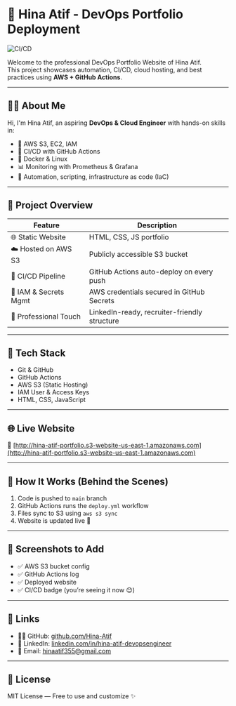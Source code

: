 # 🚀 Hina Atif - DevOps Portfolio Deployment  
![CI/CD](https://github.com/Hina-Atif/devops-portfolio-deployment/actions/workflows/deploy.yml/badge.svg)

Welcome to the professional DevOps Portfolio Website of Hina Atif.  
This project showcases automation, CI/CD, cloud hosting, and best practices using **AWS + GitHub Actions**.

---

## 👩‍💻 About Me  
Hi, I'm Hina Atif, an aspiring **DevOps & Cloud Engineer** with hands-on skills in:

- 🚀 AWS S3, EC2, IAM  
- 🔄 CI/CD with GitHub Actions  
- 🐳 Docker & Linux  
- 📊 Monitoring with Prometheus & Grafana  
- 🧠 Automation, scripting, infrastructure as code (IaC)

---

## 📁 Project Overview

| Feature | Description |
|--------|-------------|
| 🌐 Static Website | HTML, CSS, JS portfolio |
| ☁️ Hosted on AWS S3 | Publicly accessible S3 bucket |
| 🔄 CI/CD Pipeline | GitHub Actions auto-deploy on every push |
| 🔐 IAM & Secrets Mgmt | AWS credentials secured in GitHub Secrets |
| 💼 Professional Touch | LinkedIn-ready, recruiter-friendly structure |

---

## 📂 Tech Stack

- Git & GitHub  
- GitHub Actions  
- AWS S3 (Static Hosting)  
- IAM User & Access Keys  
- HTML, CSS, JavaScript  

---

## 🌐 Live Website  
🔗 [http://hina-atif-portfolio.s3-website-us-east-1.amazonaws.com](http://hina-atif-portfolio.s3-website-us-east-1.amazonaws.com)

---

## 🔧 How It Works (Behind the Scenes)

1. Code is pushed to `main` branch  
2. GitHub Actions runs the `deploy.yml` workflow  
3. Files sync to S3 using `aws s3 sync`  
4. Website is updated live 🎉

---

## 📸 Screenshots to Add

- ✅ AWS S3 bucket config  
- ✅ GitHub Actions log  
- ✅ Deployed website  
- ✅ CI/CD badge (you’re seeing it now 😊)

---

## 🔗 Links

- 🧑‍💻 GitHub: [github.com/Hina-Atif](https://github.com/Hina-Atif)  
- 💼 LinkedIn: [linkedin.com/in/hina-atif-devopsengineer](https://linkedin.com/in/hina-atif-devopsengineer)  
- 📧 Email: hinaatif355@gmail.com  

---

## 📖 License  
MIT License — Free to use and customize ✨

